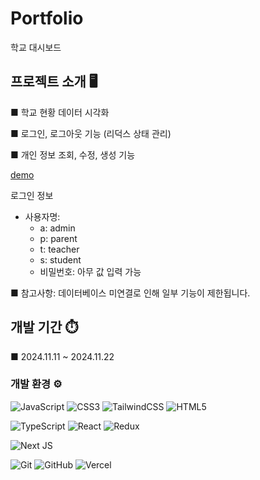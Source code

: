 # Portfolio
학교 대시보드 

## 프로젝트 소개 🖥️
■ 학교 현황 데이터 시각화

■ 로그인, 로그아웃 기능 (리덕스 상태 관리)

■ 개인 정보 조회, 수정, 생성 기능



[demo](https://dashboard-six-sandy-75.vercel.app/)

로그인 정보
- 사용자명:
	- a: admin
	- p: parent
	- t: teacher
	- s: student
	- 비밀번호: 아무 값 입력 가능

■ 참고사항: 데이터베이스 미연결로 인해 일부 기능이 제한됩니다.


## 개발 기간 ⏱️
■ 2024.11.11 ~ 2024.11.22


### 개발 환경 ⚙️
![JavaScript](https://img.shields.io/badge/javascript-%23323330.svg?style=for-the-badge&logo=javascript&logoColor=%23F7DF1E)
![CSS3](https://img.shields.io/badge/css3-%231572B6.svg?style=for-the-badge&logo=css3&logoColor=white)
![TailwindCSS](https://img.shields.io/badge/tailwindcss-%2338B2AC.svg?style=for-the-badge&logo=tailwind-css&logoColor=white)
![HTML5](https://img.shields.io/badge/html5-%23E34F26.svg?style=for-the-badge&logo=html5&logoColor=white)

![TypeScript](https://img.shields.io/badge/typescript-%23007ACC.svg?style=for-the-badge&logo=typescript&logoColor=white)
![React](https://img.shields.io/badge/react-%2320232a.svg?style=for-the-badge&logo=react&logoColor=%2361DAFB)
![Redux](https://img.shields.io/badge/redux-%23593d88.svg?style=for-the-badge&logo=redux&logoColor=white)

![Next JS](https://img.shields.io/badge/Next-black?style=for-the-badge&logo=next.js&logoColor=white)

![Git](https://img.shields.io/badge/git-%23F05033.svg?style=for-the-badge&logo=git&logoColor=white)
![GitHub](https://img.shields.io/badge/github-%23121011.svg?style=for-the-badge&logo=github&logoColor=white)
![Vercel](https://img.shields.io/badge/vercel-%23000000.svg?style=for-the-badge&logo=vercel&logoColor=white)
